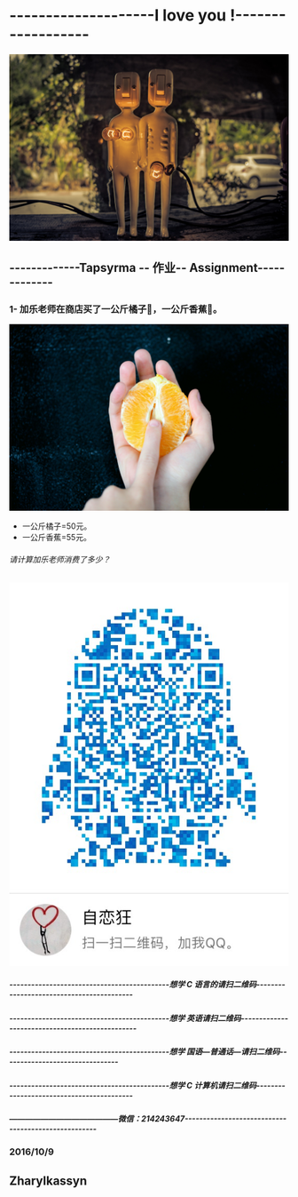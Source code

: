#  --------------------I love you !------------------



![100ti](https://github.com/jarlhasen/C_pro/blob/master/3.jpg)

##  -------------Tapsyrma -- 作业-- Assignment-------------

### 1- 加乐老师在商店买了一公斤橘子🍊，一公斤香蕉🍌。

![100ti](https://github.com/jarlhasen/C_pro/blob/master/6.jpg)

* 一公斤橘子=50元。
* 一公斤香蕉=55元。

###### 请计算加乐老师消费了多少？

![100ti](https://github.com/jarlhasen/C_pro/blob/master/7.jpeg)

##### --------------------------------------------想学 C 语言的请扫二维码------------------------------------------

##### --------------------------------------------想学 英语请扫二维码------------------------------------------------

##### --------------------------------------------想学 国语—普通话—请扫二维码--------------------------------

##### --------------------------------------------想学 C 计算机请扫二维码------------------------------------------

##### ——————————————微信：214243647----------------------------------------------------



 ###  2016/10/9

## Zharylkassyn

